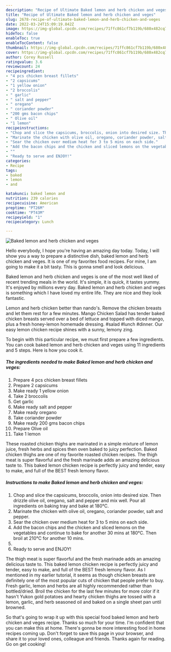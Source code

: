 ```yaml
---
description: "Recipe of Ultimate Baked lemon and herb chicken and veges"
title: "Recipe of Ultimate Baked lemon and herb chicken and veges"
slug: 2678-recipe-of-ultimate-baked-lemon-and-herb-chicken-and-veges
date: 2022-03-24T15:09:19.842Z
image: https://img-global.cpcdn.com/recipes/71ffc861cf7b119b/680x482cq70/baked-lemon-and-herb-chicken-and-veges-recipe-main-photo.jpg
hideToc: false
enableToc: true
enableTocContent: false
thumbnail: https://img-global.cpcdn.com/recipes/71ffc861cf7b119b/680x482cq70/baked-lemon-and-herb-chicken-and-veges-recipe-main-photo.jpg
cover: https://img-global.cpcdn.com/recipes/71ffc861cf7b119b/680x482cq70/baked-lemon-and-herb-chicken-and-veges-recipe-main-photo.jpg
author: Corey Russell
ratingvalue: 3.6
reviewcount: 24
recipeingredient:
- "4 pcs chicken breast fillets"
- "2 capsicums"
- "1 yellow onion"
- "2 broccolis"
- " garlic"
- " salt and pepper"
- " oregano"
- " coriander powder"
- "200 gms bacon chips"
- " Olive oil"
- "1 lemon"
recipeinstructions:
- "Chop and slice the capsicums, broccolis, onion into desired size. Then drizzle olive oil, oregano, salt and pepper and mix well. Pour all ingredients on baking tray and bake at 180°C."
- "Marinate the chicken with olive oil, oregano, coriander powder, salt and pepper."
- "Sear the chicken over medium heat for 3 to 5 mins on each side."
- "Add the bacon chips and the chicken and sliced lemons on the vegetables and continue to bake for another 30 mins at 180°C. Then broil at 210°C for another 10 mins."
- ""
- "Ready to serve and ENJOY!"
categories:
- Recipe
tags:
- baked
- lemon
- and

katakunci: baked lemon and 
nutrition: 239 calories
recipecuisine: American
preptime: "PT26M"
cooktime: "PT43M"
recipeyield: "1"
recipecategory: Lunch

---
```



![Baked lemon and herb chicken and veges](https://img-global.cpcdn.com/recipes/71ffc861cf7b119b/680x482cq70/baked-lemon-and-herb-chicken-and-veges-recipe-main-photo.jpg)

Hello everybody, I hope you're having an amazing day today. Today, I will show you a way to prepare a distinctive dish, baked lemon and herb chicken and veges. It is one of my favorites food recipes. For mine, I am going to make it a bit tasty. This is gonna smell and look delicious.

Baked lemon and herb chicken and veges is one of the most well liked of recent trending meals in the world. It's simple, it is quick, it tastes yummy. It's enjoyed by millions every day. Baked lemon and herb chicken and veges is something which I have loved my entire life. They are nice and they look fantastic.

Lemon and herb chicken better than nando&#39;s. Remove the chicken breasts and let them rest for a few minutes. Mango Chicken Salad has tender baked chicken breasts served over a bed of lettuce and topped with diced mango, plus a fresh honey-lemon homemade dressing. #salad #lunch #dinner. Our easy lemon chicken recipe shines with a sunny, lemony zing.


To begin with this particular recipe, we must first prepare a few ingredients. You can cook baked lemon and herb chicken and veges using 11 ingredients and 5 steps. Here is how you cook it.

<!--inarticleads1-->

##### The ingredients needed to make Baked lemon and herb chicken and veges:

1. Prepare 4 pcs chicken breast fillets
1. Prepare 2 capsicums
1. Make ready 1 yellow onion
1. Take 2 broccolis
1. Get  garlic
1. Make ready  salt and pepper
1. Make ready  oregano
1. Take  coriander powder
1. Make ready 200 gms bacon chips
1. Prepare  Olive oil
1. Take 1 lemon


These roasted chicken thighs are marinated in a simple mixture of lemon juice, fresh herbs and spices then oven baked to juicy perfection. Baked chicken thighs are one of my favorite roasted chicken recipes. The thigh meat is super flavorful and the fresh marinade adds an amazing delicious taste to. This baked lemon chicken recipe is perfectly juicy and tender, easy to make, and full of the BEST fresh lemony flavor. 

<!--inarticleads2-->

##### Instructions to make Baked lemon and herb chicken and veges:

1. Chop and slice the capsicums, broccolis, onion into desired size. Then drizzle olive oil, oregano, salt and pepper and mix well. Pour all ingredients on baking tray and bake at 180°C.
1. Marinate the chicken with olive oil, oregano, coriander powder, salt and pepper.
1. Sear the chicken over medium heat for 3 to 5 mins on each side.
1. Add the bacon chips and the chicken and sliced lemons on the vegetables and continue to bake for another 30 mins at 180°C. Then broil at 210°C for another 10 mins.
1. 
1. Ready to serve and ENJOY!

The thigh meat is super flavorful and the fresh marinade adds an amazing delicious taste to. This baked lemon chicken recipe is perfectly juicy and tender, easy to make, and full of the BEST fresh lemony flavor. As I mentioned in my earlier tutorial, it seems as though chicken breasts are definitely one of the most popular cuts of chicken that people prefer to buy. Fresh garlic, lemon and herbs are all highly recommended rather than bottled/dried. Broil the chicken for the last few minutes for more color if it hasn&#39;t Yukon gold potatoes and hearty chicken thighs are tossed with a lemon, garlic, and herb seasoned oil and baked on a single sheet pan until browned. 

So that's going to wrap it up with this special food baked lemon and herb chicken and veges recipe. Thanks so much for your time. I'm confident that you can make this at home. There's gonna be more interesting food in home recipes coming up. Don't forget to save this page in your browser, and share it to your loved ones, colleague and friends. Thanks again for reading. Go on get cooking!
